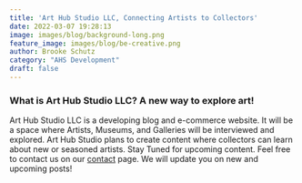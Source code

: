 ```yaml
---
title: 'Art Hub Studio LLC, Connecting Artists to Collectors'
date: 2022-03-07 19:28:13
image: images/blog/background-long.png
feature_image: images/blog/be-creative.png
author: Brooke Schutz
category: "AHS Development"
draft: false
---
```


### What is Art Hub Studio LLC? A new way to explore art!

Art Hub Studio LLC is a developing blog and e-commerce website. It will be a space where Artists, Museums, and Galleries will be interviewed and explored. Art Hub Studio plans to create content where collectors can learn about new or seasoned artists. Stay Tuned for upcoming content. Feel free to contact us on our [contact](https://arthub.studio/contact) page. We will update you on new and upcoming posts!
